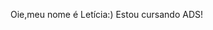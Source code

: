 Oie,meu nome é Letícia:)
Estou cursando ADS!


<!---
Letticiaolv/Letticiaolv is a ✨ special ✨ repository because its `README.md` (this file) appears on your GitHub profile.
You can click the Preview link to take a look at your changes.
--->
